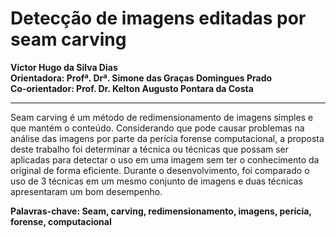 # Detecção de imagens editadas por seam carving
**Victor Hugo da Silva Dias**  
**Orientadora: Profª. Drª. Simone das Graças Domingues Prado**  
**Co-orientador: Prof. Dr. Kelton Augusto Pontara da Costa**
***
Seam carving é um método de redimensionamento de imagens simples e que mantém o conteúdo. Considerando que pode causar problemas na análise das imagens por parte da perícia forense computacional, a proposta deste trabalho foi determinar a técnica ou técnicas que possam ser aplicadas para detectar o uso em uma imagem sem ter o conhecimento da original de forma eficiente. Durante o desenvolvimento, foi comparado o uso de 3 técnicas em um mesmo conjunto de imagens e duas técnicas apresentaram um bom desempenho.  

**Palavras-chave: Seam, carving, redimensionamento, imagens, perícia, forense, computacional**